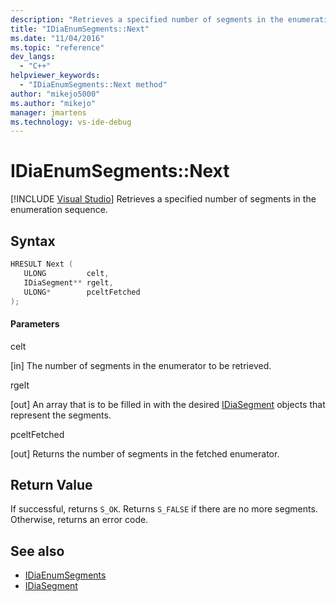 ```yaml
---
description: "Retrieves a specified number of segments in the enumeration sequence."
title: "IDiaEnumSegments::Next"
ms.date: "11/04/2016"
ms.topic: "reference"
dev_langs:
  - "C++"
helpviewer_keywords:
  - "IDiaEnumSegments::Next method"
author: "mikejo5000"
ms.author: "mikejo"
manager: jmartens
ms.technology: vs-ide-debug
---
```

# IDiaEnumSegments::Next

 [!INCLUDE [Visual Studio](~/includes/applies-to-version/vs-windows-only.md)]
Retrieves a specified number of segments in the enumeration sequence.

## Syntax

```C++
HRESULT Next ( 
   ULONG         celt,
   IDiaSegment** rgelt,
   ULONG*        pceltFetched
);
```

#### Parameters
 celt

[in] The number of segments in the enumerator to be retrieved.

 rgelt

[out] An array that is to be filled in with the desired [IDiaSegment](../../debugger/debug-interface-access/idiasegment.md) objects that represent the segments.

 pceltFetched

[out] Returns the number of segments in the fetched enumerator.

## Return Value
 If successful, returns `S_OK`. Returns `S_FALSE` if there are no more segments. Otherwise, returns an error code.

## See also
- [IDiaEnumSegments](../../debugger/debug-interface-access/idiaenumsegments.md)
- [IDiaSegment](../../debugger/debug-interface-access/idiasegment.md)
